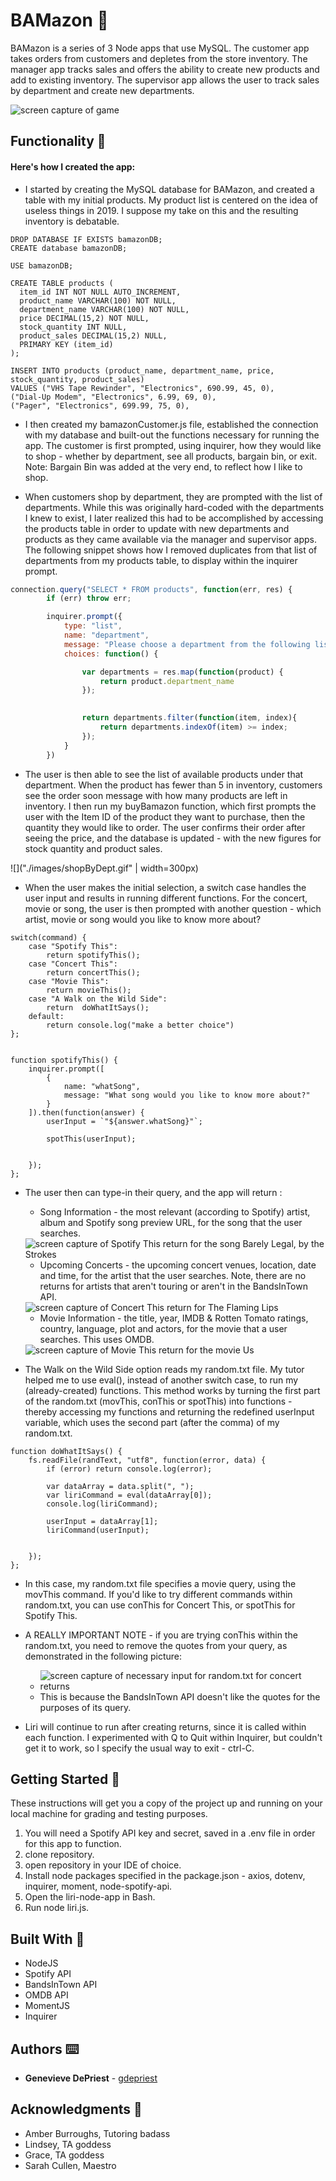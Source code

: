 # BAMazon 🛒

BAMazon is a series of 3 Node apps that use MySQL.  The customer app takes orders from customers and depletes from the store inventory.  The manager app tracks sales and offers the ability to create new products and add to existing inventory.  The supervisor app allows the user to track sales by department and create new departments.

<img src="./images/bamazonCapture.PNG" alt="screen capture of game">

## Functionality 💪
#### Here's how I created the app: 

* I started by creating the MySQL database for BAMazon, and created a table with my initial products.  My product list is centered on the idea of useless things in 2019.  I suppose my take on this and the resulting inventory is debatable.  

```mysql
DROP DATABASE IF EXISTS bamazonDB;
CREATE database bamazonDB;

USE bamazonDB;

CREATE TABLE products (
  item_id INT NOT NULL AUTO_INCREMENT,
  product_name VARCHAR(100) NOT NULL,
  department_name VARCHAR(100) NOT NULL,
  price DECIMAL(15,2) NOT NULL,
  stock_quantity INT NULL, 
  product_sales DECIMAL(15,2) NULL, 
  PRIMARY KEY (item_id)
);

INSERT INTO products (product_name, department_name, price, stock_quantity, product_sales)
VALUES ("VHS Tape Rewinder", "Electronics", 690.99, 45, 0), 
("Dial-Up Modem", "Electronics", 6.99, 69, 0), 
("Pager", "Electronics", 699.99, 75, 0), 
```

* I then created my bamazonCustomer.js file, established the connection with my database and built-out the functions necessary for running the app.  The customer is first prompted, using inquirer, how they would like to shop - whether by department, see all products, bargain bin, or exit.  Note: Bargain Bin was added at the very end, to reflect how I like to shop.

* When customers shop by department, they are prompted with the list of departments.  While this was originally hard-coded with the departments I knew to exist, I later realized this had to be accomplished by accessing the products table in order to update with new departments and products as they came available via the manager and supervisor apps.  The following snippet shows how I removed duplicates from that list of departments from my products table, to display within the inquirer prompt. 

```javascript
connection.query("SELECT * FROM products", function(err, res) {
        if (err) throw err;

        inquirer.prompt({
            type: "list",
            name: "department",
            message: "Please choose a department from the following list:",
            choices: function() {

                var departments = res.map(function(product) {
                    return product.department_name
                });
                

                return departments.filter(function(item, index){
                    return departments.indexOf(item) >= index;
                });
            }
        })

```

*  The user is then able to see the list of available products under that department.  When the product has fewer than 5 in inventory, customers see the order soon message with how many products are left in inventory.  I then run my buyBamazon function, which first prompts the user with the Item ID of the product they want to purchase, then the quantity they would like to order.  The user confirms their order after seeing the price, and the database is updated - with the new figures for stock quantity and product sales.  

![]("./images/shopByDept.gif" | width=300px)

* When the user makes the initial selection, a switch case handles the user input and results in running different functions.  For the concert, movie or song, the user is then prompted with another question - which artist, movie or song would you like to know more about?  

```
switch(command) {
    case "Spotify This":
        return spotifyThis();
    case "Concert This":
        return concertThis();
    case "Movie This":
        return movieThis();
    case "A Walk on the Wild Side":
        return  doWhatItSays();
    default:
        return console.log("make a better choice")
};
    

function spotifyThis() {
    inquirer.prompt([
        {
            name: "whatSong",
            message: "What song would you like to know more about?"
        }
    ]).then(function(answer) {
        userInput = `"${answer.whatSong}"`;    

        spotThis(userInput);
        
        
    });
};

```

* The user then can type-in their query, and the app will return :
    - Song Information - the most relevant (according to Spotify) artist, album and Spotify song preview URL, for the song that the user searches.
    <img src="./images/spotify-return.PNG" alt="screen capture of Spotify This return for the song Barely Legal, by the Strokes">

    - Upcoming Concerts - the upcoming concert venues, location, date and time, for the artist that the user searches.  Note, there are no returns for artists that aren't touring or aren't in the BandsInTown API. 
    <img src="./images/bands-return.PNG" alt="screen capture of Concert This return for The Flaming Lips">
 
    - Movie Information - the title, year, IMDB & Rotten Tomato ratings, country, language, plot and actors, for the movie that a user searches.  This uses OMDB.
    <img src="./images/movie-return.PNG" alt="screen capture of Movie This return for the movie Us">


* The Walk on the Wild Side option reads my random.txt file.  My tutor helped me to use eval(), instead of another switch case, to run my (already-created) functions.  This method works by turning the first part of the random.txt (movThis, conThis or spotThis) into functions - thereby accessing my functions and returning the redefined userInput variable, which uses the second part (after the comma) of my random.txt.  

```
function doWhatItSays() {
    fs.readFile(randText, "utf8", function(error, data) {
        if (error) return console.log(error);

        var dataArray = data.split(", ");
        var liriCommand = eval(dataArray[0]);
        console.log(liriCommand);

        userInput = dataArray[1];
        liriCommand(userInput);
                    

    });
};

```

* In this case, my random.txt file specifies a movie query, using the movThis command.  If you'd like to try different commands within random.txt, you can use conThis for Concert This, or spotThis for Spotify This.

* A REALLY IMPORTANT NOTE - if you are trying conThis within the random.txt, you need to remove the quotes from your query, as demonstrated in the following picture:
    - <img src="./images/random-text.PNG" alt="screen capture of necessary input for random.txt for concert returns">
    - This is because the BandsInTown API doesn't like the quotes for the purposes of its query.  

* Liri will continue to run after creating returns, since it is called within each function.  I experimented with Q to Quit within Inquirer, but couldn't get it to work, so I specify the usual way to exit - ctrl-C.  


## Getting Started 🏁

These instructions will get you a copy of the project up and running on your local machine for grading and testing purposes. 

1. You will need a Spotify API key and secret, saved in a .env file in order for this app to function.
2. clone repository. 
3. open repository in your IDE of choice.
4. Install node packages specified in the package.json - axios, dotenv, inquirer, moment, node-spotify-api.
5. Open the liri-node-app in Bash.
4. Run node liri.js.



## Built With 🔧

* NodeJS
* Spotify API
* BandsInTown API
* OMDB API
* MomentJS
* Inquirer


## Authors ⌨️

* **Genevieve DePriest** - [gdepriest](https://github.com/gdepriest)

## Acknowledgments 🌟

* Amber Burroughs, Tutoring badass
* Lindsey, TA goddess
* Grace, TA goddess
* Sarah Cullen, Maestro
